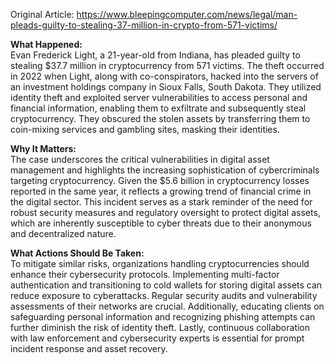 Original Article: https://www.bleepingcomputer.com/news/legal/man-pleads-guilty-to-stealing-37-million-in-crypto-from-571-victims/

**What Happened:**  
Evan Frederick Light, a 21-year-old from Indiana, has pleaded guilty to stealing $37.7 million in cryptocurrency from 571 victims. The theft occurred in 2022 when Light, along with co-conspirators, hacked into the servers of an investment holdings company in Sioux Falls, South Dakota. They utilized identity theft and exploited server vulnerabilities to access personal and financial information, enabling them to exfiltrate and subsequently steal cryptocurrency. They obscured the stolen assets by transferring them to coin-mixing services and gambling sites, masking their identities.

**Why It Matters:**  
The case underscores the critical vulnerabilities in digital asset management and highlights the increasing sophistication of cybercriminals targeting cryptocurrency. Given the $5.6 billion in cryptocurrency losses reported in the same year, it reflects a growing trend of financial crime in the digital sector. This incident serves as a stark reminder of the need for robust security measures and regulatory oversight to protect digital assets, which are inherently susceptible to cyber threats due to their anonymous and decentralized nature.

**What Actions Should Be Taken:**  
To mitigate similar risks, organizations handling cryptocurrencies should enhance their cybersecurity protocols. Implementing multi-factor authentication and transitioning to cold wallets for storing digital assets can reduce exposure to cyberattacks. Regular security audits and vulnerability assessments of their networks are crucial. Additionally, educating clients on safeguarding personal information and recognizing phishing attempts can further diminish the risk of identity theft. Lastly, continuous collaboration with law enforcement and cybersecurity experts is essential for prompt incident response and asset recovery.